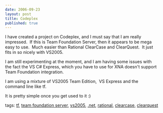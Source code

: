 ```yaml
---
date: 2006-09-23
layout: post
title: Codeplex
published: true
---
```

<p>I have created a project on Codeplex, and I must say that I am really impressed.  If this is Team Foundation Server, then it appears to be mega easy to use.  Much easier than Rational ClearCase and ClearQuest.  It just fits in so nicely with VS2005.</p> <p>I am still experimenting at the moment, and I am having some issues with the fact the VS C# Express, which you have to use for XNA doesn't support Team Foundation integration.</p> <p>I am using a mixture of VS2005 Team Edition,  VS Express and the command line like tf.</p> <p>It is pretty simple once you get used to it :)</p> <p>tags: <a href="http://www.kinlan.co.uk/tag/tf" rel="tag">tf</a>, <a href="http://www.kinlan.co.uk/tag/team+foundation+server" rel="tag">team foundation server</a>, <a href="http://www.kinlan.co.uk/tag/vs2005" rel="tag">vs2005</a>, <a href="http://www.kinlan.co.uk/tag/.net" rel="tag">.net</a>, <a href="http://www.kinlan.co.uk/tag/rational" rel="tag">rational</a>, <a href="http://www.kinlan.co.uk/tag/clearcase" rel="tag">clearcase</a>, <a href="http://www.kinlan.co.uk/tag/clearquest" rel="tag">clearquest</a></p><div class="blogger-post-footer"><img class="posterous_download_image" src="https://blogger.googleusercontent.com/tracker/8109338-115902523647407378?l=www.kinlan.co.uk%2Findex.html" height="1" alt="" width="1" /></div>

